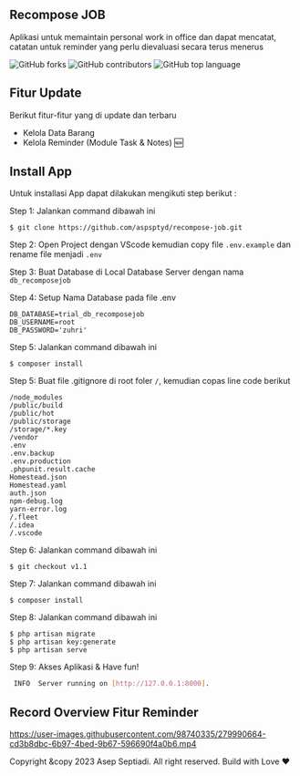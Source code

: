 ## Recompose JOB
Aplikasi untuk memaintain personal work in office dan dapat mencatat, catatan untuk reminder yang perlu dievaluasi secara terus menerus

![GitHub forks](https://img.shields.io/github/forks/aspsptyd/recompose-job.svg) ![GitHub contributors](https://img.shields.io/github/contributors/aspsptyd/recompose-job.svg) ![GitHub top language](https://img.shields.io/github/languages/top/aspsptyd/recompose-job.svg)

## Fitur Update
Berikut fitur-fitur yang di update dan terbaru

- Kelola Data Barang
- Kelola Reminder (Module Task & Notes) :new:

## Install App
Untuk installasi App dapat dilakukan mengikuti step berikut :

Step 1: Jalankan command dibawah ini

```
$ git clone https://github.com/aspsptyd/recompose-job.git
```

Step 2: Open Project dengan VScode kemudian copy file `.env.example` dan rename file menjadi `.env`

Step 3: Buat Database di Local Database Server dengan nama `db_recomposejob`

Step 4: Setup Nama Database pada file .env

```
DB_DATABASE=trial_db_recomposejob
DB_USERNAME=root
DB_PASSWORD='zuhri'
```

Step 5: Jalankan command dibawah ini

```
$ composer install
```

Step 5: Buat file .gitignore di root foler `/`, kemudian copas line code berikut

```
/node_modules
/public/build
/public/hot
/public/storage
/storage/*.key
/vendor
.env
.env.backup
.env.production
.phpunit.result.cache
Homestead.json
Homestead.yaml
auth.json
npm-debug.log
yarn-error.log
/.fleet
/.idea
/.vscode
```

Step 6: Jalankan command dibawah ini

```
$ git checkout v1.1
```

Step 7: Jalankan command dibawah ini

```
$ composer install
```

Step 8: Jalankan command dibawah ini

```
$ php artisan migrate
$ php artisan key:generate
$ php artisan serve
```

Step 9: Akses Aplikasi & Have fun!

```sh
 INFO  Server running on [http://127.0.0.1:8000].
```

## Record Overview Fitur Reminder

https://user-images.githubusercontent.com/98740335/279990664-cd3b8dbc-6b97-4bed-9b67-596690f4a0b6.mp4

Copyright &copy 2023 Asep Septiadi. All right reserved. Build with Love ❤️
